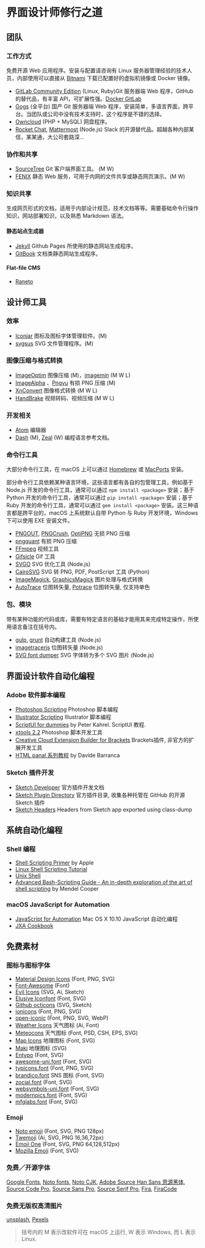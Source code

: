 # 界面设计师修行之道

## 团队

### 工作方式

免费开源 Web 应用程序。安装与配置请咨询有 Linux 服务器管理经验的技术人员，内部使用可以直接从 [Bitnami](https://bitnami.com/) 下载已配置好的虚拟机镜像或 Docker 镜像。

- [GitLab Community Edition](https://about.gitlab.com/downloads/) (Linux, Ruby)Git 服务器端 Web 程序，GitHub 的替代品，有丰富 API，可扩展性强。[Docker GitLab](https://github.com/sameersbn/docker-gitlab)
- [Gogs](https://gogs.io/) (全平台) 国产 Git 服务器端 Web 程序，安装简单，多语言界面，跨平台。当团队或公司中没有技术支持时，这个程序是不错的选择。
- [Owncloud](https://owncloud.org/) (PHP + MySQL) 网盘程序。
- [Rocket Chat](https://rocket.chat/), [Mattermost](http://www.mattermost.org/) (Node.js) Slack 的开源替代品。超越各种内部某信，某某通，大公司套路深...

### 协作和共享

- [SourceTree](https://www.sourcetreeapp.com/) Git 客户端界面工具。 (M W)
- [FENIX](http://fenixwebserver.com/) 静态 Web 服务，可用于内网的文件共享或静态网页演示。(M W)

### 知识共享

生成网页形式的文档，适用于内部设计规范，技术文档等等。需要基础命令行操作知识，网站部署知识，以及熟悉 Markdown 语法。

#### 静态站点生成器

- [Jekyll](http://jekyllrb.com/) Github Pages 所使用的静态网站生成程序。
- [GitBook](https://github.com/GitbookIO) 文档类静态网站生成程序。

#### Flat-file CMS

- [Raneto](http://raneto.com/)

## 设计师工具

### 效率

- [Iconjar](http://geticonjar.com/) 图标及图标字体管理软件。(M)
- [svgsus](http://www.svgs.us/) SVG 文件管理程序。(M)

### 图像压缩与格式转换

- [ImageOptim](https://imageoptim.com/) 图像压缩 (M)，[imagemin](https://github.com/imagemin/imagemin-app) (M W L)
- [ImageAlpha](https://pngmini.com/) 、[Pngyu](http://nukesaq88.github.io/Pngyu/) 有损 PNG 压缩 (M)
- [XnConvert](http://www.xnview.com/en/xnconvert/) 图像格式转换 (M W L)
- [HandBrake](https://handbrake.fr/) 视频转码、视频压缩 (M W L)

### 开发相关

- [Atom](https://atom.io/) 编辑器
- [Dash](https://kapeli.com/dash)  (M), [Zeal](https://zealdocs.org/) (W) 编程语言参考文档。 

### 命令行工具

大部分命令行工具，在 macOS 上可以通过 [Homebrew](http://brew.sh/) 或 [MacPorts](https://www.macports.org/) 安装。

部分命令行工具依赖某种语言环境，这些语言都有各自的包管理工具，例如基于 Node.js 开发的命令行工具，通常可以通过 `npm install <package>` 安装；基于 Python 开发的命令行工具，通常可以通过 `pip install <package>` 安装；基于 Ruby 开发的命令行工具，通常可以通过 `gem install <package>` 安装。这三种语言都是跨平台的，macOS 上系统默认自带 Python 与 Ruby 开发环境，Windows 下可以使用 EXE 安装文件。

- [PNGOUT](http://advsys.net/ken/utils.htm), [PNGCrush](http://pmt.sourceforge.net/pngcrush/), [OptiPNG](http://optipng.sourceforge.net/) 无损 PNG 压缩
- [pngquant](https://pngquant.org/) 有损 PNG 压缩
- [FFmpeg](http://ffmpeg.org/) 视频工具
- [Gifsicle](http://www.lcdf.org/gifsicle/) Gif 工具
- [SVGO](https://github.com/svg/svgo) SVG 优化工具 (Node.js)
- [CairoSVG](http://cairosvg.org/) SVG 转 PNG, PDF, PostScript 工具 (Python)
- [ImageMagick](http://www.imagemagick.org/), [GraphicsMagick](http://www.graphicsmagick.org/)  图片处理与格式转换
- [AutoTrace](http://autotrace.sourceforge.net/) 位图转矢量, [Potrace](http://potrace.sourceforge.net) 位图转矢量, 仅支持单色

### 包、模块

带有某种功能的代码或库，需要有特定语言的基础才能用其来完成特定操作，所使用语言备注在括号内。

- [gulp](http://gulpjs.com/), [grunt](http://gruntjs.com/) 自动构建工具 (Node.js)
- [imagetracerjs](https://github.com/jankovicsandras/imagetracerjs) 位图转矢量 (Node.js)
- [SVG font dumper](https://github.com/fontello/svg-font-dump) SVG 字体转为多个 SVG 图片 (Node.js)

## 界面设计软件自动化编程

### Adobe 软件脚本编程

- [Photoshop Scripting](http://www.adobe.com/devnet/photoshop/scripting.html) Photoshop 脚本编程
- [Illustrator Scripting](http://www.adobe.com/devnet/illustrator/scripting.html) Illustrator 脚本编程
- [ScriptUI for dummies](http://www.kahrel.plus.com/indesign/scriptui.html)  by Peter Kahrel. ScriptUI 教程.
- [xtools 2.2](http://sourceforge.net/projects/ps-scripts/files/xtools/v2.2/)  Photoshop 脚本开发工具
- [Creative Cloud Extension Builder for Brackets](http://davidderaedt.github.io/CC-Extension-Builder-for-Brackets/)  Brackets插件, 非官方的扩展开发工具
- [HTML panal 系列教程](http://www.davidebarranca.com/category/code/html-panels/) by Davide Barranca

### Sketch 插件开发

- [Sketch Developer](http://developer.sketchapp.com/)  官方插件开发文档
- [Sketch Plugin Directory](https://github.com/sketchplugins/plugin-directory)  官方插件目录, 收集各种托管在 GitHub 的开源 Sketch 插件
- [Sketch Headers](https://github.com/abynim/Sketch-Headers) Headers from Sketch app exported using class-dump

## 系统自动化编程

### Shell 编程

- [Shell Scripting Primer](https://developer.apple.com/library/mac/documentation/OpenSource/Conceptual/ShellScripting/shell_scripts/shell_scripts.html) by Apple
- [Linux Shell Scripting Tutorial](https://bash.cyberciti.biz/guide/Main_Page)
- [Unix Shell](http://www.tutorialspoint.com/unix/unix-shell.htm)
- [Advanced Bash-Scripting Guide - An in-depth exploration of the art of shell scripting](http://tldp.org/LDP/abs/html/) by Mendel Cooper

### macOS JavaScript for Automation

- [JavaScript for Automation](https://developer.apple.com/library/mac/releasenotes/InterapplicationCommunication/RN-JavaScriptForAutomation/) Mac OS X 10.10 JavaScript 自动化编程
- [JXA Cookbook](https://github.com/dtinth/JXA-Cookbook)

## 免费素材

### 图标与图标字体

- [Material Design Icons](https://github.com/google/material-design-icons) (Font, PNG, SVG)
- [Font-Awesome](https://github.com/FortAwesome/Font-Awesome) (Font)
- [Evil Icons](https://github.com/outpunk/evil-icons) (SVG, Ai, Sketch)
- [Elusive Iconfont](https://github.com/reduxframework/elusive-iconfont)  (Font, SVG)
- [Github octicons](https://github.com/github/octicons) (SVG, Sketch)
- [ionicons](https://github.com/driftyco/ionicons) (Font, PNG, SVG)
- [open-iconic](https://github.com/iconic/open-iconic) (Font, PNG, SVG, WebP)
- [Weather Icons](https://github.com/erikflowers/weather-icons) 天气图标 (Ai, Font)
- [Meteocons](http://www.alessioatzeni.com/meteocons/) 天气图标 (Font, PSD, CSH, EPS, SVG)
- [Map Icons](https://github.com/scottdejonge/map-icons) 地理图标 (Font, SVG)
- [Maki](https://www.mapbox.com/maki-icons/) 地理图标 (SVG)
- [Entypo](https://github.com/danielbruce/entypo) (Font, SVG)
- [awesome-uni.font](https://github.com/fontello/awesome-uni.font)  (Font, SVG)
- [typicons.font](https://github.com/stephenhutchings/typicons.font) (Font, PNG, SVG)
- [brandico.font](https://github.com/fontello/brandico.font) SNS 图标 (Font, SVG)
- [zocial.font](https://github.com/fontello/zocial.font)  (Font, SVG)
- [websymbols-uni.font](https://github.com/fontello/websymbols-uni.font)  (Font, SVG)
- [modernpics.font](https://github.com/fontello/modernpics.font)  (Font, SVG)
- [mfglabs.font](https://github.com/fontello/mfglabs.font)  (Font, SVG)

### Emoji

- [Noto emoji](https://github.com/googlei18n/noto-emoji) (Font, SVG, PNG 128px)
- [Twemoji](https://github.com/twitter/twemoji) (Ai, SVG, PNG 16,36,72px)
- [Emoji One](https://github.com/Ranks/emojione) (Font, SVG, PNG 64,128,512px)
- [Mozilla Emoji](https://github.com/mozilla/fxemoji) (Font, SVG)

### 免费／开源字体

[Google Fonts](https://github.com/google/fonts),
[Noto fonts](https://github.com/googlei18n/noto-fonts),
[Noto CJK](https://github.com/googlei18n/noto-cjk),
[Adobe Source Han Sans 思源黑体](https://github.com/adobe-fonts/source-han-sans),
[Source Code Pro](https://github.com/adobe-fonts/source-code-pro),
[Source Sans Pro](https://github.com/adobe-fonts/source-sans-pro),
[Source Serif Pro](https://github.com/adobe-fonts/source-serif-pro),
[Fira](https://github.com/mozilla/Fira),
[FiraCode](https://github.com/tonsky/FiraCode)

### 免费无版权高清图片

[unsplash](https://unsplash.com/), [Pexels](https://www.pexels.com/)



> 括号内的 M 表示改软件可在 macOS 上运行, W 表示 Windows, 而 L 表示 Linux.